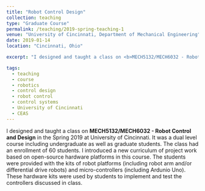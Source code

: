 ```yaml
---
title: "Robot Control Design"
collection: teaching
type: "Graduate Course"
permalink: /teaching/2019-spring-teaching-1
venue: "University of Cincinnati, Department of Mechanical Engineering"
date: 2019-01-14
location: "Cincinnati, Ohio"

excerpt: "I designed and taught a class on <b>MECH5132/MECH6032 - Robot Control and Design</b> in the Spring 2019 at University of Cincinnati. It was a dual level course including undergraduate as well as graduate students. The class had an enrollment of 60 students. I introduced a new curriculum of project work based on open-source hardware platforms in this course. The students were provided with the kits of robot platforms (including robot arm and/or differential drive robots) and micro-controllers (including Ardunio Uno). These hardware kits were used by students to implement and test the controllers discussed in class. Click [here](https://adipandas.github.io/teaching/2019-spring-teaching-1) to read more."

tags:
  - teaching
  - course
  - robotics
  - control design
  - robot control
  - control systems
  - University of Cincinnati
  - CEAS
---
```


I designed and taught a class on <b>MECH5132/MECH6032 - Robot Control and Design</b> in the Spring 2019 at University of Cincinnati. It was a dual level course including undergraduate as well as graduate students. The class had an enrollment of 60 students. I introduced a new curriculum of project work based on open-source hardware platforms in this course. The students were provided with the kits of robot platforms (including robot arm and/or differential drive robots) and micro-controllers (including Ardunio Uno). These hardware kits were used by students to implement and test the controllers discussed in class.
